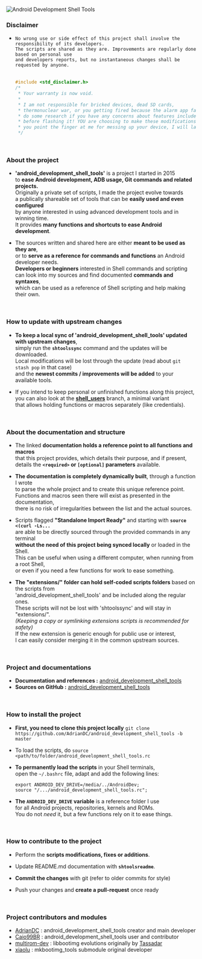 <!-- Center -->
![Android Development Shell Tools](https://github.com/AdrianDC/android_development_shell_tools/raw/master/docs/assets/res/logo.png)
<!-- /Center -->


### __Disclaimer__

<!-- Indent -->
<!-- List -->
 * `No wrong use or side effect of this project shall involve the responsibility of its developers.`
   <br />
   `The scripts are shared as they are. Improvements are regularly done based on personal use`
   <br />
   `and developers reports, but no instantaneous changes shall be requested by anyone.`
   <br />
   <br />
   ```cpp
   #include <std_disclaimer.h>
   /*
    * Your warranty is now void.
    *
    * I am not responsible for bricked devices, dead SD cards,
    * thermonuclear war, or you getting fired because the alarm app failed. Please
    * do some research if you have any concerns about features included in this ROM
    * before flashing it! YOU are choosing to make these modifications, and if
    * you point the finger at me for messing up your device, I will laugh at you.
    */
   ```
<!-- /List -->
<!-- /Indent -->

<br />

### __About the project__

<!-- Indent -->
<!-- List -->
 * **'android_development_shell_tools'** is a project I started in 2015
   <br />
   to **ease Android development, ADB usage, Git commands and related projects.**
   <br />
   Originally a private set of scripts, I made the project evolve towards
   <br />
   a publically shareable set of tools that can be **easily used and even configured**
   <br />
   by anyone interested in using advanced development tools and in winning time.
   <br />
   It provides **many functions and shortcuts to ease Android development**.

 * The sources written and shared here are either **meant to be used as they are**,
   <br />
   or to **serve as a reference for commands and functions** an Android developer needs.
   <br />
   **Developers or beginners** interested in Shell commands and scripting
   <br />
   can look into my sources and find documented **commands and syntaxes**,
   <br />
   which can be used as a reference of Shell scripting and help making their own.
<!-- /List -->
<!-- /Indent -->

<br />

### __How to update with upstream changes__

<!-- Indent -->
<!-- List -->
 * **To keep a local sync of 'android_development_shell_tools' updated with upstream changes**,
   <br />
   simply run the **`shtoolssync`** command and the updates will be downloaded.
   <br />
   Local modifications will be lost through the update (read about `git stash pop` in that case)
   <br />
   and the **newest commits / improvements will be added** to your available tools.

 * If you intend to keep personal or unfinished functions along this project,
   <br />
   you can also look at the **[shell_users](https://github.com/AdrianDC/android_development_shell_tools/tree/shell_users)** branch, a minimal variant
   <br />
   that allows holding functions or macros separately (like credentials).
<!-- /List -->
<!-- /Indent -->

<br />

### __About the documentation and structure__

<!-- Indent -->
<!-- List -->
 * The linked **documentation holds a reference point to all functions and macros**
   <br />
   that this project provides, which details their purpose, and if present,
   <br />
   details the **`<required>` or `[optional]` parameters** available.

 * **The documentation is completely dynamically built**, through a function I wrote
   <br />
   to parse the whole project and to create this unique reference point.
   <br />
   Functions and macros seen there will exist as presented in the documentation,
   <br />
   there is no risk of irregularities between the list and the actual sources.

 * Scripts flagged **"Standalone Import Ready"** and starting with **`source <(curl -Ls...`**
   <br />
   are able to be directly sourced through the provided commands in any terminal
   <br />
   **without the need of this project being synced locally** or loaded in the Shell.
   <br />
   This can be useful when using a different computer, when running from a root Shell,
   <br />
   or even if you need a few functions for work to ease something.

 * **The "extensions/" folder can hold self-coded scripts folders** based on the scripts from
   <br />
   'android_development_shell_tools' and be included along the regular ones.
   <br />
   These scripts will not be lost with 'shtoolssync' and will stay in "extensions/".
   <br />
   *(Keeping a copy or symlinking extensions scripts is recommended for safety)*
   <br />
   If the new extension is generic enough for public use or interest,
   <br />
   I can easily consider merging it in the common upstream sources.
<!-- /List -->
<!-- /Indent -->

<br />

### __Project and documentations__

<!-- Indent -->
<!-- List -->
 * **Documentation and references :** [android_development_shell_tools](http://adriandc.github.io/android_development_shell_tools)
 * **Sources on GitHub :** [android_development_shell_tools](https://github.com/AdrianDC/android_development_shell_tools)
<!-- /List -->
<!-- /Indent -->

<br />

### __How to install the project__

<!-- Indent -->
<!-- List -->
 * **First, you need to clone this project locally**
   `git clone https://github.com/AdrianDC/android_development_shell_tools -b master`

 * To load the scripts, do `source <path/to/folder/android_development_shell_tools.rc`

 * **To permanently load the scripts** in your Shell terminals,
   <br />
   open the `~/.bashrc` file, adapt and add the following lines:
   ```Shell
   export ANDROID_DEV_DRIVE=/media/../AndroidDev;
   source "/.../android_development_shell_tools.rc";
   ```

 * **The `ANDROID_DEV_DRIVE` variable** is a reference folder I use
   <br />
   for all Android projects, repositories, kernels and ROMs.
   <br />
   You do not *need* it, but a few functions rely on it to ease things.
<!-- /List -->
<!-- /Indent -->

<br />

### __How to contribute to the project__

<!-- Indent -->
<!-- List -->
 * Perform the **scripts modifications, fixes or additions**.

 * Update README.md documentation with **`shtoolsreadme`**.

 * **Commit the changes** with git (refer to older commits for style)

 * Push your changes and **create a pull-request** once ready
<!-- /List -->
<!-- /Indent -->

<br />

### __Project contributors and modules__

<!-- Indent -->
<!-- List -->
 * [AdrianDC](https://github.com/AdrianDC) : android_development_shell_tools creator and main developer
 * [Caio99BR](https://github.com/Caio99BR) : android_development_shell_tools user and contributor
 * [multirom-dev](https://github.com/multirom-dev/libbootimg/graphs/contributors) : libbootimg evolutions originally by [Tassadar](https://github.com/Tasssadar)
 * [xiaolu](https://github.com/xiaolu/mkbootimg_tools) : mkbootimg_tools submodule original developer
<!-- /List -->
<!-- /Indent -->

<br />
